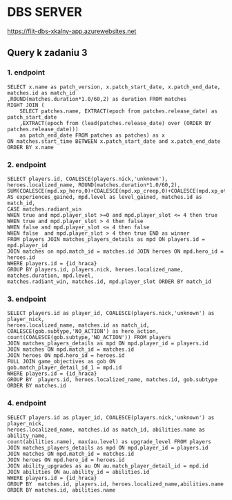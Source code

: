 # DBS SERVER

https://fiit-dbs-xkalny-app.azurewebsites.net

## Query k zadaniu 3

### 1. endpoint

    SELECT x.name as patch_version, x.patch_start_date, x.patch_end_date, matches.id as match_id
    ,ROUND(matches.duration*1.0/60,2) as duration FROM matches
    RIGHT JOIN (
        SELECT patches.name, EXTRACT(epoch from patches.release_date) as patch_start_date
        ,EXTRACT(epoch from (lead(patches.release_date) over (ORDER BY patches.release_date)))
        as patch_end_date FROM patches as patches) as x
    ON matches.start_time BETWEEN x.patch_start_date and x.patch_end_date
    ORDER BY x.name

### 2. endpoint

    SELECT players.id, COALESCE(players.nick,'unknown'), heroes.localized_name, ROUND(matches.duration*1.0/60,2),
    SUM(COALESCE(mpd.xp_hero,0)+COALESCE(mpd.xp_creep,0)+COALESCE(mpd.xp_other,0)+COALESCE(mpd.xp_roshan,0))
    AS experiences_gained, mpd.level as level_gained, matches.id as match_id,
    CASE matches.radiant_win
    WHEN true and mpd.player_slot >=0 and mpd.player_slot <= 4 then true
    WHEN true and mpd.player_slot > 4 then false
    WHEN false and mpd.player_slot <= 4 then false
    WHEN false  and mpd.player_slot > 4 then true END as winner
    FROM players JOIN matches_players_details as mpd ON players.id = mpd.player_id
    JOIN matches on mpd.match_id = matches.id JOIN heroes ON mpd.hero_id = heroes.id
    WHERE players.id = {id_hraca}
    GROUP BY players.id, players.nick, heroes.localized_name, matches.duration, mpd.level,
    matches.radiant_win, matches.id, mpd.player_slot ORDER BY match_id

### 3. endpoint

    SELECT players.id as player_id, COALESCE(players.nick,'unknown') as player_nick,
    heroes.localized_name, matches.id as match_id, COALESCE(gob.subtype,'NO_ACTION') as hero_action,
    count(COALESCE(gob.subtype,'NO_ACTION')) FROM players
    JOIN matches_players_details as mpd ON mpd.player_id = players.id
    JOIN matches ON mpd.match_id = matches.id
    JOIN heroes ON mpd.hero_id = heroes.id
    FULL JOIN game_objectives as gob ON
    gob.match_player_detail_id_1 = mpd.id
    WHERE players.id = {id_hraca}
    GROUP BY  players.id, heroes.localized_name, matches.id, gob.subtype
    ORDER BY matches.id

### 4. endpoint

    SELECT players.id as player_id, COALESCE(players.nick,'unknown') as player_nick,
    heroes.localized_name, matches.id as match_id, abilities.name as ability_name,
    count(abilities.name), max(au.level) as upgrade_level FROM players
    JOIN matches_players_details as mpd ON mpd.player_id = players.id
    JOIN matches ON mpd.match_id = matches.id
    JOIN heroes ON mpd.hero_id = heroes.id
    JOIN ability_upgrades as au ON au.match_player_detail_id = mpd.id
    JOIN abilities ON au.ability_id = abilities.id
    WHERE players.id = {id_hraca}
    GROUP BY  matches.id, players.id, heroes.localized_name,abilities.name
    ORDER BY matches.id, abilities.name

